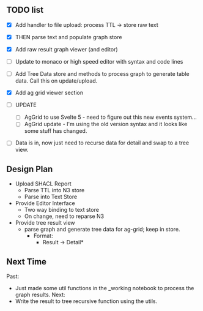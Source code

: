 ## TODO list

- [x] Add handler to file upload: process TTL -> store raw text
- [x] THEN parse text and populate graph store
- [x] Add raw result graph viewer (and editor)
- [ ] Update to monaco or high speed editor with syntax and code lines
- [ ] Add Tree Data store and methods to process graph to generate table data. Call this on update/upload.
- [x] Add ag grid viewer section
- [ ] UPDATE
  - [ ] AgGrid to use Svelte 5 - need to figure out this new events system...
  - [ ] AgGrid update - I'm using the old version syntax and it looks like some stuff has changed.
- [ ] Data is in, now just need to recurse data for detail and swap to a tree view.



## Design Plan

- Upload SHACL Report
  - Parse TTL into N3 store
  - Parse into Text Store
- Provide Editor Interface
  - Two way binding to text store
  - On change, need to reparse N3
- Provide tree result view
  - parse graph and generate tree data for ag-grid; keep in store.
    - Format:
      - Result -> Detail*


## Next Time
Past:
- Just made some util functions in the _working notebook to process the graph results.
Next:
- Write the result to tree recursive function using the utils.